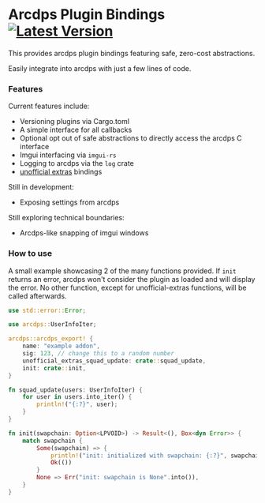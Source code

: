 # Arcdps Plugin Bindings [![Latest Version](https://img.shields.io/crates/v/arcdps.svg)](https://crates.io/crates/arcdps)

This provides arcdps plugin bindings featuring safe, zero-cost abstractions.

Easily integrate into arcdps with just a few lines of code.

### Features

Current features include:
- Versioning plugins via Cargo.toml
- A simple interface for all callbacks
- Optional opt out of safe abstractions to directly access the arcdps C interface
- Imgui interfacing via `imgui-rs`
- Logging to arcdps via the `log` crate
- [unofficial extras](https://github.com/Krappa322/arcdps_unofficial_extras_releases) bindings

Still in development:
- Exposing settings from arcdps

Still exploring technical boundaries:
- Arcdps-like snapping of imgui windows

### How to use
A small example showcasing 2 of the many functions provided.
If `init` returns an error, arcdps won't consider the plugin as loaded and will display the error.
No other function, except for unofficial-extras functions, will be called afterwards.
```rs
use std::error::Error;

use arcdps::UserInfoIter;

arcdps::arcdps_export! {
    name: "example addon",
    sig: 123, // change this to a random number
    unofficial_extras_squad_update: crate::squad_update,
    init: crate::init,
}

fn squad_update(users: UserInfoIter) {
    for user in users.into_iter() {
        println!("{:?}", user);
    }
}

fn init(swapchain: Option<LPVOID>) -> Result<(), Box<dyn Error>> {
    match swapchain {
        Some(swapchain) => {
            println!("init: initialized with swapchain: {:?}", swapchain);
            Ok(())
        }
        None => Err("init: swapchain is None".into()),
    }
}
```
